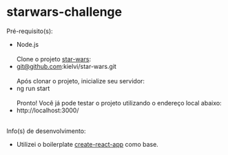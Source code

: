 # starwars-challenge

Pré-requisito(s):<br>
- Node.js
<br><br>
Clone o projeto <a href="https://github.com/kielvi/star-wars.git" target="_blank">star-wars</a>:<br>
- git@github.com:kielvi/star-wars.git
<br><br>
Após clonar o projeto, inicialize seu servidor:
- ng run start
<br><br>
Pronto! Você já pode testar o projeto utilizando o endereço local abaixo:
- http://localhost:3000/
<br><br>

Info(s) de desenvolvimento:<br>
- Utilizei o boilerplate <a href="https://github.com/facebook/create-react-app" target="_blank">create-react-app</a> como base.